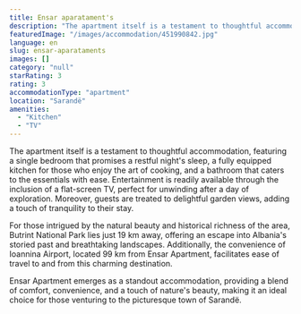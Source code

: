 ```yaml
---
title: Ensar aparatament's
description: "The apartment itself is a testament to thoughtful accommodation, featuring a single bedroom that promises a restful night's sleep, a fully equipped kitchen for those who enjoy the art of cooking, and a bathroom that caters to the essentials with ease."
featuredImage: "/images/accommodation/451990842.jpg"
language: en
slug: ensar-aparataments
images: []
category: "null"
starRating: 3
rating: 3
accommodationType: "apartment"
location: "Sarandë"
amenities:
  - "Kitchen"
  - "TV"
---
```


The apartment itself is a testament to thoughtful accommodation, featuring a single bedroom that promises a restful night's sleep, a fully equipped kitchen for those who enjoy the art of cooking, and a bathroom that caters to the essentials with ease. Entertainment is readily available through the inclusion of a flat-screen TV, perfect for unwinding after a day of exploration. Moreover, guests are treated to delightful garden views, adding a touch of tranquility to their stay.

For those intrigued by the natural beauty and historical richness of the area, Butrint National Park lies just 19 km away, offering an escape into Albania's storied past and breathtaking landscapes. Additionally, the convenience of Ioannina Airport, located 99 km from Ensar Apartment, facilitates ease of travel to and from this charming destination.

Ensar Apartment emerges as a standout accommodation, providing a blend of comfort, convenience, and a touch of nature's beauty, making it an ideal choice for those venturing to the picturesque town of Sarandë.

